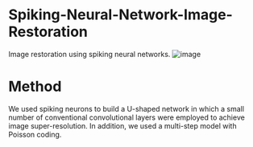 # Spiking-Neural-Network-Image-Restoration
Image restoration using spiking neural networks.
![image](https://github.com/zzr-idam/Spiking-Neural-Network-Image-Restoration/blob/main/frames.png)

# Method
We used spiking neurons to build a U-shaped network in which a small number of conventional convolutional layers were employed to achieve image super-resolution. In addition, we used a multi-step model with Poisson coding.
